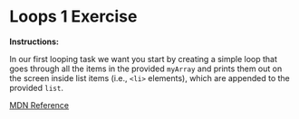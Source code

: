 # Loops 1 Exercise

<b>Instructions:</b>

In our first looping task we want you start by creating a simple loop that goes through all the items in the provided `myArray` and prints them out on the screen inside list items (i.e., `<li>` elements), which are appended to the provided `list`.

[MDN Reference](https://developer.mozilla.org/en-US/docs/Learn/JavaScript/Building_blocks/Test_your_skills:_Loops#loops_1)